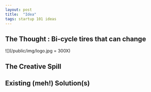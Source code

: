 ```yaml
---
layout: post
title:  "Idea"
tags: startup 101 ideas
---
```


## The Thought :  Bi-cycle tires that can change 

![](/public/img/logo.jpg = 300X)

## The Creative Spill
## Existing (meh!) Solution(s)
